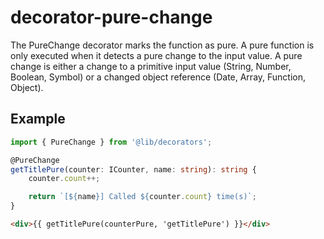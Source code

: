 # decorator-pure-change

The PureChange decorator marks the function as pure. A pure function is only executed when it detects a pure change to the input value. A pure change is either a change to a primitive input value (String, Number, Boolean, Symbol) or a changed object reference (Date, Array, Function, Object).

## Example

```typescript
import { PureChange } from '@lib/decorators';

@PureChange
getTitlePure(counter: ICounter, name: string): string {
    counter.count++;

    return `[${name}] Called ${counter.count} time(s)`;
}
```

```html
<div>{{ getTitlePure(counterPure, 'getTitlePure') }}</div>
```
